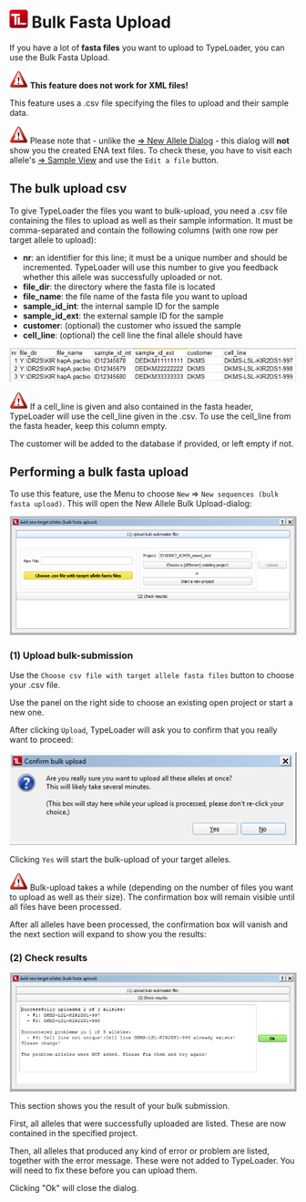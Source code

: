 # ![Icon](images/TypeLoader_32.png) Bulk Fasta Upload 
If you have a lot of **fasta files** you want to upload to TypeLoader, you can use the Bulk Fasta Upload. 

![Pic](images/icon_important.png) **This feature does not work for XML files!**

This feature uses a .csv file specifying the files to upload and their sample data.

![Pic](images/icon_important.png) Please note that - unlike the [=> New Allele Dialog](new_allele.md) - this dialog will **not** show you the created ENA text files. To check these, you have to visit each allele's [=> Sample View](view_sample.md) and use the ``Edit a file`` button.


##  The bulk upload csv 
To give TypeLoader the files you want to bulk-upload, you need a .csv file containing the files to upload as well as their sample information. It must be comma-separated and contain the following columns (with one row per target allele to upload):

  * **nr**: an identifier for this line; it must be a unique number and should be incremented. TypeLoader will use this number to give you feedback whether this allele was successfully uploaded or not.
  * **file_dir**: the directory where the fasta file is located
  * **file_name**: the file name of the fasta file you want to upload
  * **sample_id_int**: the internal sample ID for the sample 
  * **sample_id_ext**: the external sample ID for the sample
  * **customer**: (optional) the customer who issued the sample
  * **cell_line**: (optional) the cell line the final allele should have

![Pic](images/bulk_upload_csv.png)

![Pic](images/icon_important.png) If a cell\_line is given and also contained in the fasta header, TypeLoader will use the cell\_line given in the .csv. To use the cell_line from the fasta header, keep this column empty.

The customer will be added to the database if provided, or left empty if not.


##  Performing a bulk fasta upload 
To use this feature, use the Menu to choose ``New`` => ``New sequences (bulk fasta upload)``. This will open the New Allele Bulk Upload-dialog:

![Pic](images/bulk_upload0.png)

###  (1) Upload bulk-submission 
Use the ``Choose csv file with target allele fasta files`` button to choose your .csv file.

Use the panel on the right side to choose an existing open project or start a new one.

After clicking ``Upload``, TypeLoader will ask you to confirm that you really want to proceed:

![Pic](images/bulk_upload1.png)

Clicking ``Yes`` will start the bulk-upload of your target alleles.

![Pic](images/icon_important.png) Bulk-upload takes a while (depending on the number of files you want to upload as well as their size). The confirmation box will remain visible until all files have been processed.

After all alleles have been processed, the confirmation box will vanish and the next section will expand to show you the results:

###  (2) Check results 
![Pic](images/bulk_upload2.png)

This section shows you the result of your bulk submission. 

First, all alleles that were successfully uploaded are listed. These are now contained in the specified project.

Then, all alleles that produced any kind of error or problem are listed, together with the error message. These were not added to TypeLoader. You will need to fix these before you can upload them.

Clicking "Ok" will close the dialog.
